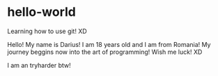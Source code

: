 # hello-world
Learning how to use git! XD

Hello! My name is Darius! I am 18 years old and I am from Romania! My  journey beggins now into the art of programming! Wish me luck! XD

I am an tryharder btw!
